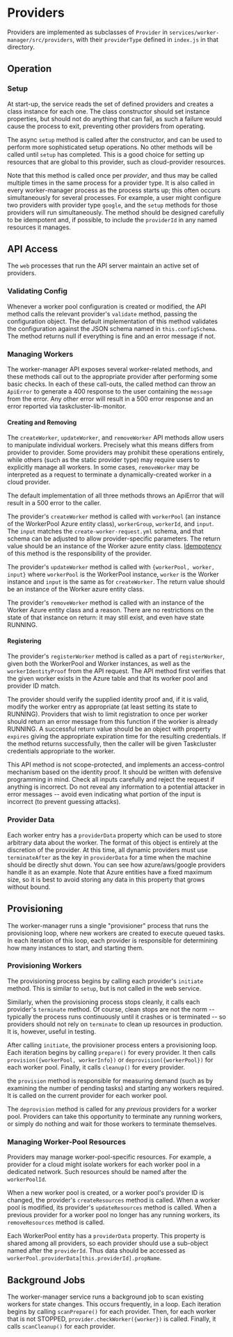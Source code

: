 # Providers

Providers are implemented as subclasses of `Provider` in `services/worker-manager/src/providers`, with their `providerType` defined in `index.js` in that directory.

## Operation

### Setup

At start-up, the service reads the set of defined providers and creates a class instance for each one.
The class constructor should set instance properties, but should not do anything that can fail, as such a failure would cause the process to exit, preventing other providers from operating.

The async `setup` method is called after the constructor, and can be used to perform more sophisticated setup operations.
No other methods will be called until `setup` has completed.
This is a good choice for setting up resources that are global to this provider, such as cloud-provider resources.

Note that this method is called once per *provider*, and thus may be called multiple times in the same process for a provider type.
It is also called in every worker-manager process as the process starts up; this often occurs simultaneously for several processes.
For example, a user might configure two providers with provider type `google`, and the `setup` methods for those providers will run simultaneously.
The method should be designed carefully to be idempotent and, if possible, to include the `providerId` in any named resources it manages.

## API Access

The `web` processes that run the API server maintain an active set of providers.

### Validating Config

Whenever a worker pool configuration is created or modified, the API method calls the relevant provider's `validate` method, passing the configuration object.
The default implementation of this method validates the configuration against the JSON schema named in `this.configSchema`.
The method returns null if everything is fine and an error message if not.

### Managing Workers

The worker-manager API exposes several worker-related methods, and these methods call out to the appropriate provider after performing some basic checks.
In each of these call-outs, the called method can throw an `ApiError` to generate a 400 response to the user containing the `message` from the error.
Any other error will result in a 500 error response and an error reported via taskcluster-lib-monitor.

#### Creating and Removing

The `createWorker`, `updateWorker`, and `removeWorker` API methods allow users to manipulate individual workers.
Precisely what this means differs from provider to provider.
Some providers may prohibit these operations entirely, while others (such as the static provider type) may require users to explicitly manage all workers.
In some cases, `removeWorker` may be interpreted as a request to terminate a dynamically-created worker in a cloud provider.

The default implementation of all three methods throws an ApiError that will result in a 500 error to the caller.

The provider's `createWorker` method is called with `workerPool` (an instance of the WorkerPool Azure entity class), `workerGroup`, `workerId`, and `input`.
The `input` matches the `create-worker-request.yml` schema, and that schema can be adjusted to allow provider-specific parameters.
The return value should be an instance of the Worker azure entity class.
[Idempotency](../../dev-docs/idempotency.md) of this method is the responsibility of the provider.

The provider's `updateWorker` method is called with `{workerPool, worker, input}` where `workerPool` is the WorkerPool instance, `worker` is the Worker instance and `input` is the same as for `createWorker`.
The return value should be an instance of the Worker azure entity class.

The provider's `removeWorker` method is called with an instance of the Worker Azure entity class and a reason.
There are no restrictions on the state of that instance on return: it may still exist, and even have state RUNNING.

#### Registering

The provider's `registerWorker` method is called as a part of `registerWorker`, given both the WorkerPool and Worker instances, as well as the `workerIdentityProof` from the API request.
The API method first verifies that the given worker exists in the Azure table and that its worker pool and provider ID match.

The provider should verify the supplied identity proof and, if it is valid, modify the worker entry as appropriate (at least setting its state to RUNNING).
Providers that wish to limit registration to once per worker should return an error message from this function if the worker is already RUNNING.
A successful return value should be an object with property `expires` giving the appropriate expiration time for the resulting credentials.
If the method returns successfully, then the caller will be given Taskcluster credentials appropriate to the worker.

This API method is not scope-protected, and implements an access-control mechanism based on the identity proof.
It should be written with defensive programming in mind.
Check all inputs carefully and reject the request if anything is incorrect.
Do not reveal any information to a potential attacker in error messages -- avoid even indicating what portion of the input is incorrect (to prevent guessing attacks).

### Provider Data

Each worker entry has a `providerData` property which can be used to store arbitrary data about the worker.
The format of this object is entirely at the discretion of the provider. At this time, all dynamic providers must use
`terminateAfter` as the key in `providerData` for a time when the machine should be directly shut down. You can see how azure/aws/google providers handle it as an example.
Note that Azure entities have a fixed maximum size, so it is best to avoid storing any data in this property that grows without bound.

## Provisioning

The worker-manager runs a single "provisioner" process that runs the provisioning loop, where new workers are created to execute queued tasks.
In each iteration of this loop, each provider is responsible for determining how many instances to start, and starting them.

### Provisioning Workers

The provisioning process begins by calling each provider's `initiate` method.
This is similar to `setup`, but is not called in the web service.

Similarly, when the provisioning process stops cleanly, it calls each provider's `terminate` method.
Of course, clean stops are not the norm -- typically the process runs continuously until it crashes or is terminated -- so providers should not rely on `terminate` to clean up resources in production.
It is, however, useful in testing.

After calling `initiate`, the provisioner process enters a provisioning loop.
Each iteration begins by calling `prepare()` for every provider.
It then calls `provision({workerPool, workerInfo})` or `deprovision({workerPool})` for each worker pool.
Finally, it calls `cleanup()` for every provider.

the `provision` method is responsible for measuring demand (such as by examining the number of pending tasks) and starting any workers required.
It is called on the current provider for each worker pool.

The `deprovision` method is called for any *previous* providers for a worker pool.
Providers can take this opportunity to terminate any running workers, or simply do nothing and wait for those workers to terminate themselves.

### Managing Worker-Pool Resources

Providers may manage worker-pool-specific resources.
For example, a provider for a cloud might isolate workers for each worker pool in a dedicated network.
Such resources should be named after the `workerPoolId`.

When a new worker pool is created, or a worker pool's provider ID is changed, the provider's `createResources` method is called.
When a worker pool is modified, its provider's `updateResources` method is called.
When a previous provider for a worker pool no longer has any running workers, its `removeResources` method is called.

Each WorkerPool entity has a `providerData` property.
This property is shared among all providers, so each provider should use a sub-object named after the `providerId`.
Thus data should be accessed as `workerPool.providerData[this.providerId].propName`.

## Background Jobs

The worker-manager service runs a background job to scan existing workers for state changes.
This occurs frequently, in a loop.
Each iteration begins by calling `scanPrepare()` for each provider.
Then, for each worker that is not STOPPED, `provider.checkWorker({worker})` is called.
Finally, it calls `scanCleanup()` for each provider.
